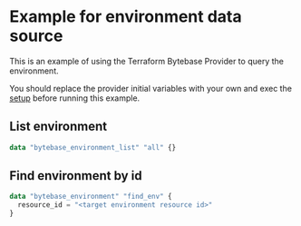 # Example for environment data source

This is an example of using the Terraform Bytebase Provider to query the environment.

You should replace the provider initial variables with your own and exec the [setup](../setup/) before running this example.

## List environment

```terraform
data "bytebase_environment_list" "all" {}
```

## Find environment by id

```terraform
data "bytebase_environment" "find_env" {
  resource_id = "<target environment resource id>"
}
```
